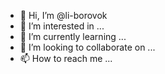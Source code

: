 - 👋 Hi, I’m @li-borovok
- 👀 I’m interested in ...
- 🌱 I’m currently learning ...
- 💞️ I’m looking to collaborate on ...
- 📫 How to reach me ...

<!---
li-borovok/li-borovok is a ✨ special ✨ repository because its `README.md` (this file) appears on your GitHub profile.
You can click the Preview link to take a look at your changes.
--->
